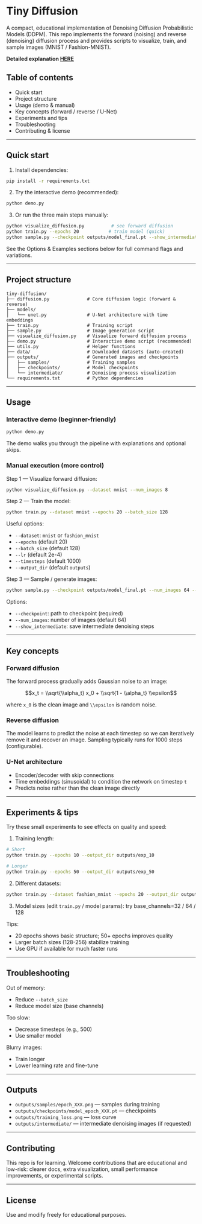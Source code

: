 # Tiny Diffusion

A compact, educational implementation of Denoising Diffusion Probabilistic Models (DDPM). This repo implements the forward (noising) and reverse (denoising) diffusion process and provides scripts to visualize, train, and sample images (MNIST / Fashion-MNIST).

**Detailed explanation [HERE](SUMMARY.md)**

## Table of contents
- Quick start
- Project structure
- Usage (demo & manual)
- Key concepts (forward / reverse / U-Net)
- Experiments and tips
- Troubleshooting
- Contributing & license

---

## Quick start

1. Install dependencies:

```bash
pip install -r requirements.txt
```

2. Try the interactive demo (recommended):

```bash
python demo.py
```

3. Or run the three main steps manually:

```bash
python visualize_diffusion.py          # see forward diffusion
python train.py --epochs 20           # train model (quick)
python sample.py --checkpoint outputs/model_final.pt --show_intermediate
```

See the Options & Examples sections below for full command flags and variations.

---

## Project structure

```
tiny-diffusion/
├── diffusion.py              # Core diffusion logic (forward & reverse)
├── models/
│   └── unet.py               # U-Net architecture with time embeddings
├── train.py                  # Training script
├── sample.py                 # Image generation script
├── visualize_diffusion.py    # Visualize forward diffusion process
├── demo.py                   # Interactive demo script (recommended)
├── utils.py                  # Helper functions
├── data/                     # Downloaded datasets (auto-created)
├── outputs/                  # Generated images and checkpoints
│   ├── samples/              # Training samples
│   ├── checkpoints/          # Model checkpoints
│   └── intermediate/         # Denoising process visualization
└── requirements.txt          # Python dependencies
```

---

## Usage

### Interactive demo (beginner-friendly)

```bash
python demo.py
```

The demo walks you through the pipeline with explanations and optional skips.

### Manual execution (more control)

Step 1 — Visualize forward diffusion:

```bash
python visualize_diffusion.py --dataset mnist --num_images 8
```

Step 2 — Train the model:

```bash
python train.py --dataset mnist --epochs 20 --batch_size 128
```

Useful options:
- `--dataset`: `mnist` or `fashion_mnist`
- `--epochs` (default 20)
- `--batch_size` (default 128)
- `--lr` (default 2e-4)
- `--timesteps` (default 1000)
- `--output_dir` (default `outputs`)

Step 3 — Sample / generate images:

```bash
python sample.py --checkpoint outputs/model_final.pt --num_images 64 --show_intermediate
```

Options:
- `--checkpoint`: path to checkpoint (required)
- `--num_images`: number of images (default 64)
- `--show_intermediate`: save intermediate denoising steps

---

## Key concepts

### Forward diffusion
The forward process gradually adds Gaussian noise to an image:

$$x_t = \\sqrt{\\alpha_t} x_0 + \\sqrt{1 - \\alpha_t} \\epsilon$$

where `x_0` is the clean image and `\\epsilon` is random noise.

### Reverse diffusion
The model learns to predict the noise at each timestep so we can iteratively remove it and recover an image. Sampling typically runs for 1000 steps (configurable).

### U-Net architecture

- Encoder/decoder with skip connections
- Time embeddings (sinusoidal) to condition the network on timestep `t`
- Predicts noise rather than the clean image directly

---

## Experiments & tips

Try these small experiments to see effects on quality and speed:

1. Training length:

```bash
# Short
python train.py --epochs 10 --output_dir outputs/exp_10

# Longer
python train.py --epochs 50 --output_dir outputs/exp_50
```

2. Different datasets:

```bash
python train.py --dataset fashion_mnist --epochs 20 --output_dir outputs/fashion
```

3. Model sizes (edit `train.py` / model params): try base_channels=32 / 64 / 128

Tips:
- 20 epochs shows basic structure; 50+ epochs improves quality
- Larger batch sizes (128-256) stabilize training
- Use GPU if available for much faster runs

---

## Troubleshooting

Out of memory:
- Reduce `--batch_size`
- Reduce model size (base channels)

Too slow:
- Decrease timesteps (e.g., 500)
- Use smaller model

Blurry images:
- Train longer
- Lower learning rate and fine-tune

---

## Outputs

- `outputs/samples/epoch_XXX.png` — samples during training
- `outputs/checkpoints/model_epoch_XXX.pt` — checkpoints
- `outputs/training_loss.png` — loss curve
- `outputs/intermediate/` — intermediate denoising images (if requested)

---

## Contributing

This repo is for learning. Welcome contributions that are educational and low-risk: clearer docs, extra visualization, small performance improvements, or experimental scripts.

---

## License

Use and modify freely for educational purposes.

